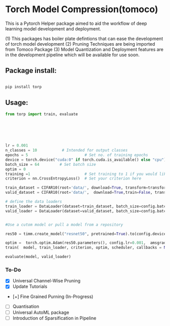 # Torch Model Compression(tomoco)

This is a Pytorch Helper package aimed to aid the workflow of deep learning model development and deployment. 


(1) This packages has boiler plate defintions that can ease the development of torch model development
(2) Pruning Techniques are being imported from Tomoco Package
(3) Model Quantization and Deployment features are in the development pipeline which will be available for use soon.
## Package install:

```python

pip install torp

```


## Usage:

```python
from torp import train, evaluate






lr = 0.001 
n_classes = 10			 # Intended for output classes
epochs = 5                         # Set no. of training epochs
device = torch.device("cuda:0" if torch.cuda.is_available() else "cpu")    # Pick the device availble
batch_size = 64			# Set batch size
optim = 0
training =1                        # Set training to 1 if you would like to train post to prune
criterion = nn.CrossEntropyLoss()  # Set your criterion here

train_dataset = CIFAR10(root='data/', download=True, transform=transforms.ToTensor())
valid_dataset = CIFAR10(root='data/',  download=True,train=False, transform=transforms.ToTensor())

# define the data loaders
train_loader = DataLoader(dataset=train_dataset, batch_size=config.batch_size, shuffle=True)
valid_loader = DataLoader(dataset=valid_dataset, batch_size=config.batch_size, shuffle=False)


#Use a cutom model or pull a model from a repository

res50 = timm.create_model("resnet50", pretrained=True).to(config.device)

optim =  torch.optim.Adam(res50.parameters(), config.lr=0.001,  amsgrad=True) 
train(  model, train_loader, criterion, optim, scheduler, callbacks = None)

evaluate(model, valid_loader)

```



### To-Do

- [x] Universal Channel-Wise Pruning
- [x] Update Tutorials
- [+] Fine Grained Purning (In-Progress)
- [ ] Quantisation
- [ ] Universal AutoML package
- [ ] Introduction of Sparsification in Pipeline